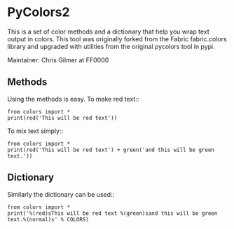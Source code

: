 # PyColors2

This is a set of color methods and a dictionary that help you wrap 
text output in colors.  This tool was originally forked from the
Fabric fabric.colors library and upgraded with utilities from the
original pycolors tool in pypi.

Maintainer: Chris Gilmer at FF0000

## Methods

Using the methods is easy.  To make red text::
    
    from colors import *
    print(red('This will be red text'))

To mix text simply::

    from colors import *
    print(red('This will be red text') + green('and this will be green text.'))

## Dictionary

Similarly the dictionary can be used::

    from colors import *
    print('%(red)sThis will be red text %(green)sand this will be green text.%(normal)s' % COLORS)

